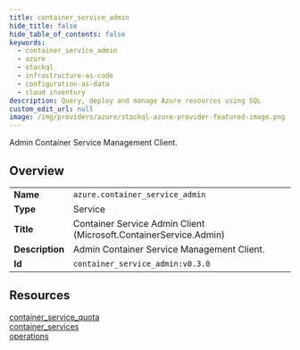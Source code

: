 ```yaml
---
title: container_service_admin
hide_title: false
hide_table_of_contents: false
keywords:
  - container_service_admin
  - azure
  - stackql
  - infrastructure-as-code
  - configuration-as-data
  - cloud inventory
description: Query, deploy and manage Azure resources using SQL
custom_edit_url: null
image: /img/providers/azure/stackql-azure-provider-featured-image.png
---
```

Admin Container Service Management Client.  
    

## Overview
<table><tbody>
<tr><td><b>Name</b></td><td><code>azure.container_service_admin</code></td></tr>
<tr><td><b>Type</b></td><td>Service</td></tr>
<tr><td><b>Title</b></td><td>Container Service Admin Client (Microsoft.ContainerService.Admin)</td></tr>
<tr><td><b>Description</b></td><td>Admin Container Service Management Client.</td></tr>
<tr><td><b>Id</b></td><td><code>container_service_admin:v0.3.0</code></td></tr>
</tbody></table>

## Resources
<div class="row">
<div class="providerDocColumn">
<a href="/providers/azure/container_service_admin/container_service_quota/">container_service_quota</a><br />
<a href="/providers/azure/container_service_admin/container_services/">container_services</a><br />
</div>
<div class="providerDocColumn">
<a href="/providers/azure/container_service_admin/operations/">operations</a><br />
</div>
</div>
